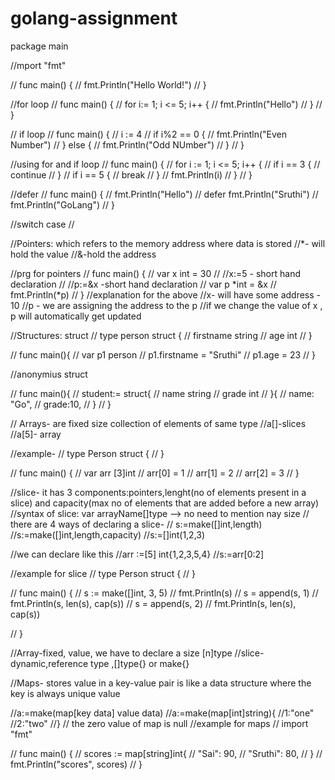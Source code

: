 # golang-assignment

package main

//mport "fmt"

// func main() {
// 	fmt.Println("Hello World!")
// }

//for loop
// func main() {
// 	for i:= 1; i <= 5; i++ {
// 		fmt.Println("Hello")
// 	}
// }

// if loop
// func main() {
// 	i := 4
// 	if i%2 == 0 {
// 		fmt.Println("Even Number")
// 	} else {
// 		fmt.Println("Odd NUmber")
// 	}
// }

//using for and if loop
// func main() {
// 	for i := 1; i <= 5; i++ {
// 		if i == 3 {
// 			continue
// 		}
// 		if i == 5 {
// 			break
// 		}
// 		fmt.Println(i)
// 	}
// }

//defer
// func main() {
// 	fmt.Println("Hello")
// 	defer fmt.Println("Sruthi")
// 	fmt.Println("GoLang")
// }

//switch case
//

//Pointers: which refers to the memory address where data is stored
//*- will hold the value
//&-hold the address

//prg for pointers
// func main() {
// 	var x int = 30
// 	//x:=5 - short hand declaration
// 	//p:=&x -short hand declaration
// 	var p *int = &x
// 	fmt.Println(*p)
// }
//explanation for the above
//x- will have some address - 10
//p - we are assigning the address to the p
//if we change the value of  x , p will automatically get updated

//Structures: struct
// type person struct {
// 	firstname string
// 	age int
// }

// func main(){
// 	var p1 person
// 	p1.firstname = "Sruthi"
// 	p1.age = 23
// }

//anonymius struct

// func main(){
// 	student:= struct{
// 		name string
// 		grade int
// 	}{
// 		name: "Go",
// 		grade:10,
// 	}
// }

// Arrays- are fixed size collection of elements of same type
//a[]-slices
//a[5]- array

//example-
// type Person struct {
// }

// func main() {
// 	var arr [3]int
// 	arr[0] = 1
// 	arr[1] = 2
// 	arr[2] = 3
// }

//slice- it has 3 components:pointers,lenght(no of elements present in a slice) and capacity(max no of elements that are added before a new array)
//syntax of slice: var arrayName[]type --> no need to mention nay size
// there are 4 ways of declaring a slice-
// s:=make([]int,length)
//s:=make([]int,length,capacity)
//s:=[]int(1,2,3)

//we can declare like this
//arr :=[5] int{1,2,3,5,4}
//s:=arr[0:2]

//example for slice
// type Person struct {
// }

// func main() {
// 	s := make([]int, 3, 5)
// 	fmt.Println(s)
// 	s = append(s, 1)
// 	fmt.Println(s, len(s), cap(s))
// 	s = append(s, 2)
// 	fmt.Println(s, len(s), cap(s))

// }

//Array-fixed, value, we have to declare a size [n]type
//slice-dynamic,reference type ,[]type{} or make{}

//Maps- stores value in a key-value pair is like a data structure where the key is always unique value

//a:=make(map[key data] value data)
//a:=make(map[int]string){
//1:"one"
//2:"two"
//}
// the zero value of map is null
//example for maps
// import "fmt"

// func main() {
// 	scores := map[string]int{
// 		"Sai":    90,
// 		"Sruthi": 80,
// 	}
// 	fmt.Println("scores", scores)
// }
